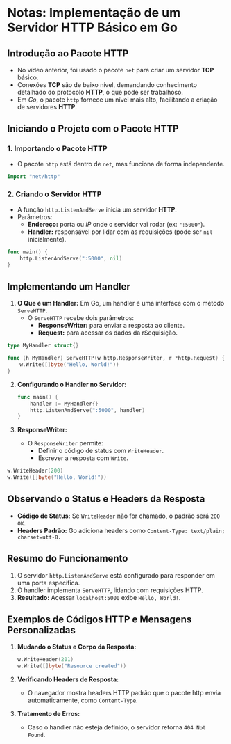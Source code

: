 # Notas: Implementação de um Servidor HTTP Básico em Go

## Introdução ao Pacote HTTP

- No vídeo anterior, foi usado o pacote `net` para criar um servidor **TCP** básico.
- Conexões **TCP** são de baixo nível, demandando conhecimento detalhado do protocolo **HTTP**, o que pode ser trabalhoso.
- Em *Go*, o pacote `http` fornece um nível mais alto, facilitando a criação de servidores **HTTP**.

## Iniciando o Projeto com o Pacote HTTP

### 1. Importando o Pacote HTTP

- O pacote `http` está dentro de `net`, mas funciona de forma independente.

```go
import "net/http"
```

### 2. Criando o Servidor HTTP

- A função `http.ListenAndServe` inicia um servidor **HTTP**.
- Parâmetros:
  - **Endereço:** porta ou *IP* onde o servidor vai rodar (ex: `":5000"`).
  - **Handler:** responsável por lidar com as requisições (pode ser `nil` inicialmente).

```go
func main() {
    http.ListenAndServe(":5000", nil)
}
```

## Implementando um Handler

1. **O Que é um Handler:** Em Go, um handler é uma interface com o método `ServeHTTP`.
   - O `ServeHTTP` recebe dois parâmetros:
     - **ResponseWriter:** para enviar a resposta ao cliente.
     - **Request:** para acessar os dados da rSequisição.
  
```go
type MyHandler struct{}

func (h MyHandler) ServeHTTP(w http.ResponseWriter, r *http.Request) {
    w.Write([]byte("Hello, World!"))
}
```

2. **Configurando o Handler no Servidor:**

    ```go
    func main() {
        handler := MyHandler{}
        http.ListenAndServe(":5000", handler)
    }
    ```

3. **ResponseWriter:**

   - O `ResponseWriter` permite:
     - Definir o código de status com `WriteHeader`.
     - Escrever a resposta com `Write`.

```go
w.WriteHeader(200)
w.Write([]byte("Hello, World!"))
```

## Observando o Status e Headers da Resposta

- **Código de Status:** Se `WriteHeader` não for chamado, o padrão será `200 OK`.
- **Headers Padrão:** Go adiciona headers como `Content-Type: text/plain; charset=utf-8.`

## Resumo do Funcionamento

1. O servidor `http.ListenAndServe` está configurado para responder em uma porta específica.
2. O handler implementa `ServeHTTP`, lidando com requisições HTTP.
3. **Resultado:** Acessar `localhost:5000` exibe `Hello, World!`.

## Exemplos de Códigos HTTP e Mensagens Personalizadas

1. **Mudando o Status e Corpo da Resposta:**

    ```go
    w.WriteHeader(201)
    w.Write([]byte("Resource created"))
    ```

2. **Verificando Headers de Resposta:**

   - O navegador mostra headers HTTP padrão que o pacote http envia automaticamente, como `Content-Type`.

3. **Tratamento de Erros:**
    - Caso o handler não esteja definido, o servidor retorna `404 Not Found`.
